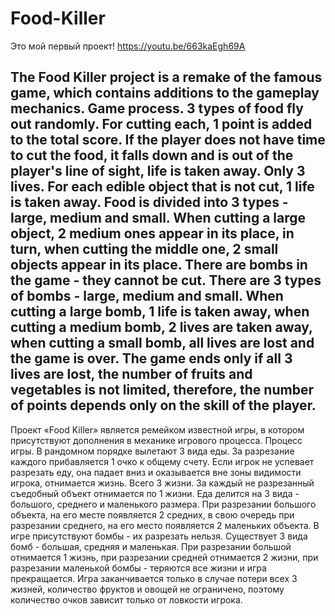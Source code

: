 # Food-Killer
Это мой первый проект!
https://youtu.be/663kaEgh69A

The Food Killer project is a remake of the famous game, which contains additions to the gameplay mechanics.
Game process.
3 types of food fly out randomly. For cutting each, 1 point is added to the total score.
If the player does not have time to cut the food, it falls down and is out of the player's line of sight, life is taken away.
Only 3 lives. For each edible object that is not cut, 1 life is taken away.
Food is divided into 3 types - large, medium and small. When cutting a large object, 2 medium ones appear in its place,
in turn, when cutting the middle one, 2 small objects appear in its place.
There are bombs in the game - they cannot be cut. There are 3 types of bombs - large, medium and small.
When cutting a large bomb, 1 life is taken away, when cutting a medium bomb, 2 lives are taken away, when cutting a small bomb, all lives are lost
and the game is over.
The game ends only if all 3 lives are lost, the number of fruits and vegetables is not limited,
therefore, the number of points depends only on the skill of the player.
-------------------------------------------------------------------------------------------------------------------------------------------------------
Проект «Food Killer» является ремейком известной игры, в котором присутствуют дополнения в механике игрового процесса.
Процесс игры.
В рандомном порядке вылетают 3 вида еды. За разрезание каждого прибавляется 1 очко к общему счету.
Если игрок не успевает разрезать еду, она падает вниз  и оказывается вне зоны видимости игрока, отнимается жизнь. 
Всего 3 жизни. За каждый не разрезанный съедобный объект отнимается по 1 жизни. 
Еда делится на 3 вида - большого, среднего и маленького размера. При разрезании большого объекта, на его месте появляется 2 средних,
в свою очередь при разрезании среднего, на его место появляется 2 маленьких объекта. 
В игре присутствуют бомбы - их разрезать нельзя. Существует 3 вида бомб - большая, средняя и маленькая.
При разрезании большой отнимается 1 жизнь, при разрезании средней отнимается 2 жизни, при разрезании маленькой бомбы - теряются все жизни 
и игра прекращается.
Игра заканчивается только в случае потери всех 3 жизней, количество фруктов и овощей не ограничено, 
поэтому количество очков зависит только от ловкости игрока.
